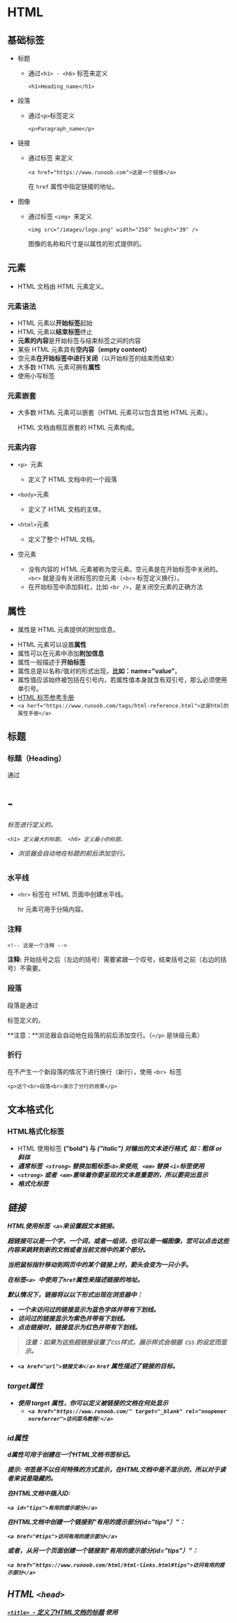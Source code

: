 # HTML

## 基础标签

* 标题

  * 通过`<h1> - <h6>` 标签来定义

    `<h1>Heading_name</h1>`

* 段落 

  * 通过`<p>`标签定义

    `<p>Paragraph_name</p>`

* 链接

  * 通过标签 <a> 来定义

    `<a href="https://www.runoob.com">这是一个链接</a>`

    在 `href` 属性中指定链接的地址。

* 图像

  * 通过标签 `<img> `来定义

    `<img src="/images/logo.png" width="258" height="39" />`

    图像的名称和尺寸是以属性的形式提供的。

## 元素

* HTML 文档由 HTML 元素定义。

### 元素语法

- HTML 元素以**开始标签**起始
- HTML 元素以**结束标签**终止
- **元素的内容**是开始标签与结束标签之间的内容
- 某些 HTML 元素具有**空内容（empty content）**
- 空元素**在开始标签中进行关闭**（以开始标签的结束而结束）
- 大多数 HTML 元素可拥有**属性**
- 使用小写标签

### 元素嵌套

* 大多数 HTML 元素可以嵌套（HTML 元素可以包含其他 HTML 元素）。

  HTML 文档由相互嵌套的 HTML 元素构成。

### 元素内容

* `<p> `元素
  * 定义了 HTML 文档中的一个段落
* `<body>`元素
  * 定义了 HTML 文档的主体。
* `<html>`元素
  * 定义了整个 HTML 文档。

* 空元素
  * 没有内容的 HTML 元素被称为空元素。空元素是在开始标签中关闭的。`<br>` 就是没有关闭标签的空元素（`<br>` 标签定义换行）。
  * 在开始标签中添加斜杠，比如 `<br />`，是关闭空元素的正确方法

## 属性

* 属性是 HTML 元素提供的附加信息。

- HTML 元素可以设置**属性**
- 属性可以在元素中添加**附加信息**
- 属性一般描述于**开始标签**
- 属性总是以名称/值对的形式出现，**比如：name="value"**。
- 属性值应该始终被包括在引号内，若属性值本身就含有双引号，那么必须使用单引号。
-  [HTML 标签参考手册](https://www.runoob.com/tags/html-reference.html)
  - `<a herf="https://www.runoob.com/tags/html-reference.html">这是html的属性手册</a>`

## 标题

### 标题（Heading）

通过 <h1> - <h6> 标签进行定义的。

`<h1> 定义最大的标题。 <h6> 定义最小的标题。`

* 浏览器会自动地在标题的前后添加空行。

### 水平线

* `<hr>` 标签在 HTML 页面中创建水平线。

  hr 元素可用于分隔内容。

### 注释

`<!-- 这是一个注释 -->`

**注释:** 开始括号之后（左边的括号）需要紧跟一个叹号，结束括号之前（右边的括号）不需要。

### 段落

段落是通过 <p> 标签定义的。

**注意：**浏览器会自动地在段落的前后添加空行。（`</p>` 是块级元素）

### 折行

在不产生一个新段落的情况下进行换行（新行），使用 `<br> `标签

`<p>这个<br>段落<br>演示了分行的效果</p>`

## 文本格式化

### HTML格式化标签

* HTML 使用标签 <b>("bold") 与 <i>("italic") 对输出的文本进行格式, 如：**粗体** or *斜体*
* **通常标签` <strong>` 替换加粗标签` <b> `来使用,` <em>` 替换 `<i>`标签使用**
* `<strong>` 或者` <em>`意味着你要呈现的文本是重要的，所以要突出显示
* <a herf="https://www.runoob.com/html/html-formatting.html">格式化标签</a>

## 链接

HTML使用标签` <a>`来设置超文本链接。

超链接可以是一个字，一个词，或者一组词，也可以是一幅图像，您可以点击这些内容来跳转到新的文档或者当前文档中的某个部分。

当把鼠标指针移动到网页中的某个链接上时，箭头会变为一只小手。

在标签`<a> `中使用了`href`属性来描述链接的地址。

默认情况下，链接将以以下形式出现在浏览器中：

- 一个未访问过的链接显示为蓝色字体并带有下划线。
- 访问过的链接显示为紫色并带有下划线。
- 点击链接时，链接显示为红色并带有下划线。

> 注意：如果为这些超链接设置了` CSS `样式，展示样式会根据` CSS` 的设定而显示。

* `<a href="url">链接文本</a>`    `href` 属性描述了链接的目标。

### target属性

* 使用 target 属性，你可以定义被链接的文档在何处显示
  * `<a href="https://www.runoob.com/" target="_blank" rel="noopener noreferrer">访问菜鸟教程!</a>`   <!---打开新的标签页--->

### id属性

d属性可用于创建在一个HTML文档书签标记。

**提示:** 书签是不以任何特殊的方式显示，在HTML文档中是不显示的，所以对于读者来说是隐藏的。

在HTML文档中插入ID:

`<a id="tips">有用的提示部分</a>`

在HTML文档中创建一个链接到"有用的提示部分(id="tips"）"：

`<a href="#tips">访问有用的提示部分</a>`

或者，从另一个页面创建一个链接到"有用的提示部分(id="tips"）"：

`<a href="https://www.runoob.com/html/html-links.html#tips">访问有用的提示部分</a>`

## HTML `<head>`

[`<title> `- 定义了HTML文档的标题](https://www.runoob.com/try/try.php?filename=tryhtml_title)
使用 <title> 标签定义HTML文档的标题

[`<base>` - 定义了所有链接的URL](https://www.runoob.com/try/try.php?filename=tryhtml_base)
使用 <base> 定义页面中所有链接默认的链接目标地址。

<meta> - 提供了HTML文档的meta标记使用 <meta> 元素来描述HTML文档的描述，关键词，作者，字符集等。

### `<head>`元素

`<head>` 元素包含了所有的头部标签元素。在 `<head>`元素中你可以插入脚本（scripts）, 样式文件`（CSS）`，及各种meta信息。

可以添加在头部区域的元素标签为: `<title>`,` <style>`,` <meta>`, `<link>`, `<script>`, `<noscript>` 和 `<base>`。

#### `<title>`

`<title>` 标签定义了不同文档的标题。

`<title> `在` HTML/XHTML` 文档中是必须的。

`<title> `元素:

- 定义了浏览器工具栏的标题
- 当网页添加到收藏夹时，显示在收藏夹中的标题
- 显示在搜索引擎结果页面的标题

#### `<base>`

<base> 标签描述了基本的链接地址/链接目标，该标签作为HTML文档中所有的链接标签的默认链接

<head>
<base href="http://www.runoob.com/images/" target="_blank">
</head>

#### `<link>`

<link> 标签定义了文档与外部资源之间的关系。

<link> 标签通常用于链接到样式表:

```html
<head>
<link rel="stylesheet" type="text/css" href="mystyle.css">
</head>
```

#### `<style>`

`<style> 标签定义了HTML文档的样式文件引用地址.`


在<style> 元素中你也可以直接添加样式来渲染 HTML 文档:

```html
<head>
<style type="text/css">
body {background-color:yellow}
p {color:blue}
</style>
</head>
```

#### `<meta>`

meta标签描述了一些基本的元数据。

`<meta> 标签提供了元数据.元数据也不显示在页面上，但会被浏览器解析。`

META 元素通常用于指定网页的描述，关键词，文件的最后修改时间，作者，和其他元数据。

元数据可以使用于浏览器（如何显示内容或重新加载页面），搜索引擎（关键词），或其他Web服务。

`<meta> 一般放置于 <head> 区域`

每30秒钟刷新当前页面:

```html
<meta http-equiv="refresh" content="30">
```

## 样式-`CSS`

`CSS` 是为了更好的渲染HTML元素而引入的.

`CSS `可以通过以下方式添加到HTML中:

- 内联样式- 在HTML元素中使用"style" **属性**
- 内部样式表 -在HTML文档头部 <head> 区域使用<style> **元素** 来包含`CSS`
- 外部引用 - 使用外部` CSS` **文件**

[CSS 教程](https://www.runoob.com/css/)

### 内联样式

当特殊的样式需要应用到个别元素时，就可以使用内联样式。 使用内联样式的方法是在相关的标签中使用样式属性。

```html
<p style="color:blue;margin-left:20px;">这是一个段落。</p>
```

#### 字体样式

使用font-family（字体），color（颜色），和font-size（字体大小）属性来定义字体的样式

#### 文本对齐方式

使用 text-align（文字对齐）属性指定文本的水平与垂直对齐方式

`<h1 style="text-align:center;">居中对齐的标题</h1> <p>这是一个段落。</p>`

文本对齐属性 text-align取代了旧标签` <center>`

#### 内部样式表

当单个文件需要特别样式时，就可以使用内部样式表。你可以在<head> 部分通过 <style>标签定义内部样式表：

```html
<head>
<style type="text/css">
body {background-color:yellow;}
p {color:blue;}
</style>
</head>
```

#### 外部样式表

当样式需要被应用到很多页面的时候，外部样式表将是理想的选择。使用外部样式表，可以通过更改一个文件来改变整个站点的外观。

```html
<head>
<link rel="stylesheet" type="text/css" href="mystyle.css">
</head>
```

## 图像

### 图像标签（` <img>`）和源属性（`Src`）

在 HTML 中，图像由<img> 标签定义。

<img> 是空标签，意思是说，它只包含属性，并且没有闭合标签。

要在页面上显示图像，你需要使用源属性（src）。src 指 "source"。源属性的值是图像的 URL 地址。

**定义图像的语法是：**

`<img src="url" alt="some_text">`

URL 指存储图像的位置。如果名为 `"pulpit.jpg"` 的图像位于 www.runoob.com 的 images 目录中，那么其 URL 为 [http://www.runoob.com/images/pulpit.jpg](https://www.runoob.com/images/pulpit.jpg)。

浏览器将图像显示在文档中图像标签出现的地方。如果你将图像标签置于两个段落之间，那么浏览器会首先显示第一个段落，然后显示图片，最后显示第二段。

### Alt属性

alt 属性用来为图像定义一串预备的可替换的文本。

替换文本属性的值是用户定义的。

`<img src="boat.gif" alt="Big Boat">`

### 设置图像的高度与宽度

height（高度） 与 width（宽度）属性用于设置图像的高度与宽度。

属性值默认单位为像素:

`<img src="pulpit.jpg" alt="Pulpit rock" width="304" height="228">`

**提示:** 指定图像的高度和宽度是一个很好的习惯。如果图像指定了高度宽度，页面加载时就会保留指定的尺寸。如果没有指定图片的大小，加载页面时有可能会破坏HTML页面的整体布局。

```
<map name="planetmap">
  <area shape="rect" coords="0,0,82,126" alt="Sun" href="sun.htm">
  <area shape="circle" coords="90,58,3" alt="Mercury" href="mercur.htm">
  <area shape="circle" coords="124,58,8" alt="Venus" href="venus.htm">
</map>
```

该段代码中的shape指的是点击区域的形状，`coords`指的应该是链接区域在图片中的坐标（像素为单位）

、矩形：(左上角顶点坐标为`(x1,y1)`，右下角顶点坐标为`(x2,y2)`

```
<area shape="rect" coords="x1,y1,x2,y2" href=url>
```

2、圆形：(圆心坐标为`(X1,y1)`，半径为r)

```
<area shape="circle" coords="x1,y1,r" href=url>
```

3、多边形：(各顶点坐标依次为`(x1,y1)`、`(x2,y2)`、`(x3,y3) `......)

```
<area shape="poly" coords="x1,y1,x2,y2 ......" href=url>
```

## 表格

表格由 `<table> `标签来定义。每个表格均有若干行（由` <tr>` 标签定义），每行被分割为若干单元格（由 `<td> `标签定义）。字母 `td` 指表格数据（table data），即数据单元格的内容。数据单元格可以包含文本、图片、列表、段落、表单、水平线、表格等等。

<table border="1">     <tr>         <td>row 1, cell 1</td>         <td>row 1, cell 2</td>     </tr>     <tr>         <td>row 2, cell 1</td>         <td>row 2, cell 2</td>     </tr> </table>

### 表格和边框属性

如果不定义边框属性，表格将不显示边框。

<table border="1">     <tr>         <td>Row 1, cell 1</td>         <td>Row 1, cell 2</td>     </tr> </table>

### 表头

表格的表头使用 <th> 标签进行定义。

<table border="1">     <tr>         <th>Header 1</th>         <th>Header 2</th>     </tr>     <tr>         <td>row 1, cell 1</td>         <td>row 1, cell 2</td>     </tr>     <tr>         <td>row 2, cell 1</td>         <td>row 2, cell 2</td>     </tr> </table>

* 更多参见 <a herf="https://www.runoob.com/html/html-tables.html">菜鸟教程——HTML表格</a>

## 列表

### 无序列表

无序列表是一个项目的列表，此列项目使用粗体圆点（典型的小黑圆圈）进行标记。

无序列表使用` <ul> `标签。

<ul>
<li>Coffee</li>
<li>Milk</li>
</ul>

### 有序列表

同样，有序列表也是一列项目，列表项目使用数字进行标记。 有序列表始于 `<ol>` 标签。每个列表项始于 `<li>` 标签。

列表项使用数字来标记。

<ol>
<li>Coffee</li>
<li>Milk</li>
</ol>

### 自定义列表

自定义列表不仅仅是一列项目，而是项目及其注释的组合。

自定义列表以` <dl>` 标签开始。每个自定义列表项以 `<dt> `开始。每个自定义列表项的定义以 `<dd>` 开始。

<dl>
<dt>Coffee</dt>
<dd>- black hot drink</dd>
<dt>Milk</dt>
<dd>- white cold drink</dd>
</dl>

* 更多内容参见<a herf="https://www.runoob.com/html/html-lists.html">菜鸟教程——列表</a>

## 区块

HTML 可以通过` <div> `和 `<span>`将元素组合起来。

大多数 HTML 元素被定义为**块级元素**或**内联元素**。

* **块级元素**在浏览器显示时，通常会以新行来开始（和结束）。例: <h1>, <p>, <ul>, <table>

* **内联元素**在显示时通常不会以新行开始。例: <b>, <td>, <a>, <img>

### `<div>`

HTML` <div>` 元素是**块级元素**，它可用于组合其他 HTML 元素的容器。

`<div>` 元素没有特定的含义。除此之外，由于它属于块级元素，浏览器会在其前后显示折行。

如果与` CSS` 一同使用，`<div>` 元素可用于对大的内容块设置样式属性。

`<div>` 元素的另一个常见的用途是文档布局。它取代了使用表格定义布局的老式方法。使用 `<table>` 元素进行文档布局不是表格的正确用法。`<table>` 元素的作用是显示表格化的数据。

### `<span>`

HTML` <span> `元素是内联元素，可用作文本的容器

`<span>` 元素也没有特定的含义。

当与` CSS `一同使用时，`<span> `元素可用于为部分文本设置样式属性。

## 布局

### `<div>`布局

div 元素是用于分组 HTML 元素的块级元素。

### `<table>`布局

使用 HTML` <table> `标签是创建布局的一种简单的方式。

大多数站点可以使用` <div>` 或者 `<table>` 元素来创建多列。`CSS `用于对元素进行定位，或者为页面创建背景以及色彩丰富的外观。

* 详情参见 <a herf="https://www.runoob.com/html/html-layouts.html">HTML布局</a>

## 表单和输入

HTML 表单用于收集不同类型的用户输入。

### 表单

表单是一个包含表单元素的区域。

表单元素是允许用户在表单中输入内容,比如：文本域(`textarea`)、下拉列表、单选框(radio-buttons)、复选框(`checkboxes`)等等。

表单使用表单标签` <form>` 来设置